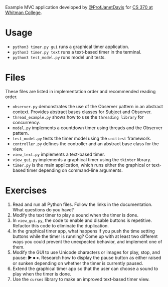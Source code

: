 Example MVC application developed by [@ProfJanetDavis](https://github.com/ProfJanetDavis) for [CS 370 at Whitman College](https://github.com/whitmancs370).

# Usage
- `python3 timer.py gui` runs a graphical timer application.
- `python3 timer.py text` runs a text-based timer in the terminal.
- `python3 test_model.py` runs model unit tests.

# Files
These files are listed in implementation order and recommended reading order.
- `observer.py` demonstrates the use of the Observer pattern in an abstract context. Provides abstract bases classes for Subject and Observer.
- `thread_example.py` shows how to use the `threading library` for concurrency.
- `model.py` implements a countdown timer using threads and the Observer pattern. 
- `test_model.py` tests the timer model using the `unittest` framework.
- `controller.py` defines the controller and an abstract base class for the view.
- `view_text.py` implements a text-based timer.
- `view_gui.py` implements a graphical timer using the `tkinter` library.
- `timer.py` is the main application, which runs either the graphical or text-based timer depending on command-line arguments.

# Exercises
1. Read and run all Python files. Follow the links in the documentation. What questions do you have?
2. Modify the text timer to play a sound when the timer is done.
3. In `view_gui.py`, the code to enable and disable buttons is repetitive. Refactor this code to eliminate the duplication.
4. In the graphical timer app, what happens if you push the time setting buttons while the timer is running? Come up with at least two different ways you could prevent the unexpected behavior, and implement one of them.
5. Modify the GUI to use Unicode characters or images for play, stop, and pause: ▶ ⏹ ⏸. Research how to display the pause button as either raised or sunken depending on whether the timer is currently paused.
5. Extend the graphical timer app so that the user can choose a sound to play when the timer is done.
7. Use the `curses` library to make an improved text-based timer view.
